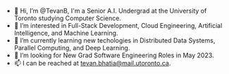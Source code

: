 - 👋 Hi, I’m @TevanB, I'm a Senior A.I. Undergrad at the University of Toronto studying Computer Science.
- 👀 I’m interested in Full-Stack Development, Cloud Engineering, Artificial Intelligence, and Machine Learning.
- 🌱 I’m currently learning new techologies in Distributed Data Systems, Parallel Computing, and Deep Learning.
- 💞️ I’m looking for New Grad Software Engineering Roles in May 2023.
- 📫 I can be reached at tevan.bhatia@mail.utoronto.ca.

<!---
TevanB/TevanB is a ✨ special ✨ repository because its `README.md` (this file) appears on your GitHub profile.
You can click the Preview link to take a look at your changes.
--->
